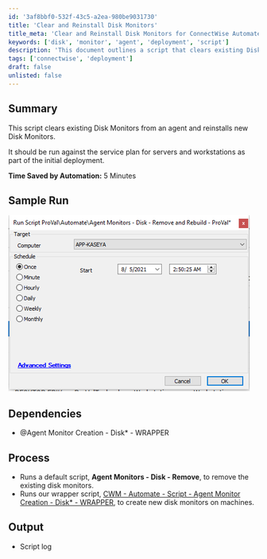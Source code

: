 ```yaml
---
id: '3af8bbf0-532f-43c5-a2ea-980be9031730'
title: 'Clear and Reinstall Disk Monitors'
title_meta: 'Clear and Reinstall Disk Monitors for ConnectWise Automate'
keywords: ['disk', 'monitor', 'agent', 'deployment', 'script']
description: 'This document outlines a script that clears existing Disk Monitors from an agent and reinstalls new Disk Monitors, intended for use during the initial deployment of service plans for servers and workstations. The process saves approximately 5 minutes by automating the removal and reinstallation of disk monitors.'
tags: ['connectwise', 'deployment']
draft: false
unlisted: false
---
```


## Summary

This script clears existing Disk Monitors from an agent and reinstalls new Disk Monitors.

It should be run against the service plan for servers and workstations as part of the initial deployment.

**Time Saved by Automation:** 5 Minutes

## Sample Run

![Sample Run](../../../static/img/Agent-Monitors---Disk---Remove-and-Rebuild---ProVal/image_1.png)

## Dependencies

- @Agent Monitor Creation - Disk* - WRAPPER

## Process

- Runs a default script, **Agent Monitors - Disk - Remove**, to remove the existing disk monitors.
- Runs our wrapper script, [CWM - Automate - Script - Agent Monitor Creation - Disk* - WRAPPER](<./Agent Monitor Creation - Disk - WRAPPER.md>), to create new disk monitors on machines.

## Output

- Script log
